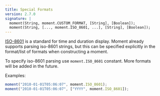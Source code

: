 ```yaml
---
title: Special Formats
version: 2.7.0
signature: |
  moment(String, moment.CUSTOM_FORMAT, [String], [Boolean]);
  moment(String, [..., moment.ISO_8601, ...], [String], [Boolean]);
---
```


[ISO-8601](http://en.wikipedia.org/wiki/ISO_8601) is a standard for time and duration display. Moment already supports parsing iso-8601 strings, but this can be specified explicitly in the format/list of formats when constructing a moment.

To specify iso-8601 parsing use `moment.ISO_8601` constant. More formats will be added in the future.

Examples:

```javascript
moment("2010-01-01T05:06:07", moment.ISO_8601);
moment("2010-01-01T05:06:07", ["YYYY", moment.ISO_8601]);
```
